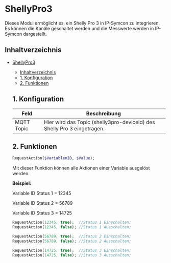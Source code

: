 # ShellyPro3
   Dieses Modul ermöglicht es, ein Shelly Pro 3 in IP-Symcon zu integrieren.\
   Es können die Kanäle geschaltet werden und die Messwerte werden in IP-Symcon dargestellt.   
    
   ## Inhaltverzeichnis
- [ShellyPro3](#shellypro3)
  - [Inhaltverzeichnis](#inhaltverzeichnis)
  - [1. Konfiguration](#1-konfiguration)
  - [2. Funktionen](#2-funktionen)
   
   ## 1. Konfiguration
   
   Feld | Beschreibung
   ------------ | ----------------
   MQTT Topic | Hier wird das Topic (shelly3pro-deviceid) des Shelly Pro 3 eingetragen.
   
   ## 2. Funktionen
   
   ```php
   RequestAction($VariablenID, $Value);
   ```
   Mit dieser Funktion können alle Aktionen einer Variable ausgelöst werden.

   **Beispiel:**

   Variable ID Status 1 = 12345
   
   Variable ID Status 2 = 56789
   
   Variable ID Status 3 = 14725

   ```php
   RequestAction(12345, true);  //Status 1 Einschalten;
   RequestAction(12345, false); //Status 1 Ausschalten;
   
   RequestAction(56789, true);  //Status 2 Einschalten;
   RequestAction(56789, false); //Status 2 Ausschalten;
   
   RequestAction(14725, true);  //Status 3 Einschalten;
   RequestAction(14725, false); //Status 3 Ausschalten;
   ```